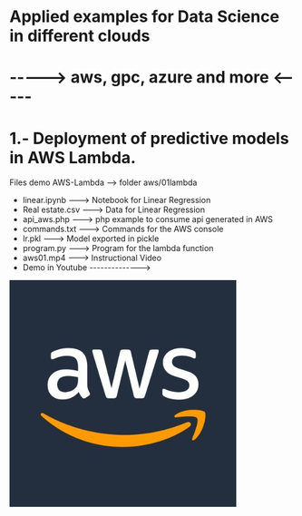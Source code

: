 # Applied examples for Data Science in different clouds
# -----> aws, gpc, azure and more <-----
# 1.- Deployment of predictive models in AWS Lambda.
Files demo AWS-Lambda --> folder aws/01lambda
- linear.ipynb ---> Notebook for Linear Regression
- Real estate.csv ---> Data for Linear Regression
- api_aws.php ---> php example to consume api generated in AWS
- commands.txt ---> Commands for the AWS console
- lr.pkl ---> Model exported in pickle
- program.py ---> Program for the lambda function
- aws01.mp4 ---> Instructional Video
- Demo in Youtube -------------->

[![Youtube demo](https://github.com/emericjimenez/cloud/blob/main/aws/01lambda/aws.jpg)](https://www.youtube.com/watch?v=fwwC5IJxZ7w)

